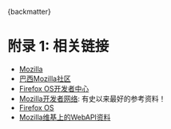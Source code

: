 {backmatter}

# 附录 1: 相关链接

* [Mozilla](http://mozilla.org)
* [巴西Mozilla社区](http://mozillabrasi.org.br)
* [Firefox OS开发者中心](http://marketplace.firefox.com/developers)
* [Mozilla开发者网络](http://developer.mozilla.org/): 有史以来最好的参考资料！
* [Firefox OS](http://www.mozilla.org/pt-BR/firefox/os/)
* [Mozilla维基上的WebAPI资料](http://wiki.mozilla.org/WebAPI) 